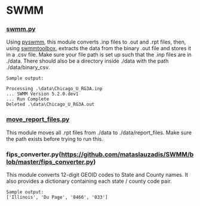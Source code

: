 # SWMM
### [swmm.py](https://github.com/mataslauzadis/SWMM/blob/master/swmm.py)
Using [pyswmm](https://github.com/OpenWaterAnalytics/pyswmm), this module converts .inp files to .out and .rpt files, then, using [swmmtoolbox](https://github.com/timcera/swmmtoolbox), extracts the data from the binary .out file and stores it in a .csv file.
Make sure your file path is set up such that the .inp files are in ./data. There should also be a directory inside ./data with the path ./data/binary_csv.

    Sample output: 
    
    Processing .\data\Chicago_U_RG3A.inp 
    ... SWMM Version 5.2.0.dev1
    ... Run Complete
    Deleted .\data\Chicago_U_RG3A.out 
 
### [move_report_files.py](https://github.com/mataslauzadis/SWMM/blob/master/move_report_files.py)
This module moves all .rpt files from ./data to ./data/report_files. Make sure the path exists before trying to run this.

### fips_converter.py(https://github.com/mataslauzadis/SWMM/blob/master/fips_converter.py)
This module converts 12-digit GEOID codes to State and County names. It also provides a dictionary containing each state / county code pair.
    
    Sample output:
    ['Illinois', 'Du Page', '8466', '033']


